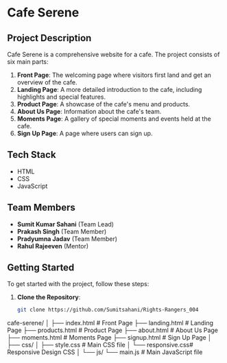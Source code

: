 # Cafe Serene

## Project Description
Cafe Serene is a comprehensive website for a cafe. The project consists of six main parts:
1. **Front Page**: The welcoming page where visitors first land and get an overview of the cafe.
2. **Landing Page**: A more detailed introduction to the cafe, including highlights and special features.
3. **Product Page**: A showcase of the cafe's menu and products.
4. **About Us Page**: Information about the cafe's team.
5. **Moments Page**: A gallery of special moments and events held at the cafe.
6. **Sign Up Page**: A page where users can sign up.

## Tech Stack
- HTML
- CSS
- JavaScript

## Team Members
- **Sumit Kumar Sahani** (Team Lead)
- **Prakash Singh** (Team Member)
- **Pradyumna Jadav** (Team Member)
- **Rahul Rajeeven** (Mentor)

## Getting Started
To get started with the project, follow these steps:

1. **Clone the Repository**:
   ```bash
   git clone https://github.com/Sumitsahani/Rights-Rangers_004
cafe-serene/
│
├── index.html        # Front Page
├── landing.html      # Landing Page
├── products.html     # Product Page
├── about.html        # About Us Page
├── moments.html      # Moments Page
├── signup.html       # Sign Up Page
│
├── css/
│   ├── style.css     # Main CSS file
│   └── responsive.css# Responsive Design CSS
│
└── js/
    └── main.js       # Main JavaScript file

